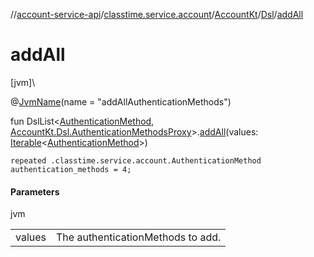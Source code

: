 //[account-service-api](../../../../index.md)/[classtime.service.account](../../index.md)/[AccountKt](../index.md)/[Dsl](index.md)/[addAll](add-all.md)

# addAll

[jvm]\

@[JvmName](https://kotlinlang.org/api/latest/jvm/stdlib/kotlin.jvm/-jvm-name/index.html)(name = &quot;addAllAuthenticationMethods&quot;)

fun DslList&lt;[AuthenticationMethod](../../-authentication-method/index.md), [AccountKt.Dsl.AuthenticationMethodsProxy](-authentication-methods-proxy/index.md)&gt;.[addAll](add-all.md)(values: [Iterable](https://kotlinlang.org/api/latest/jvm/stdlib/kotlin.collections/-iterable/index.html)&lt;[AuthenticationMethod](../../-authentication-method/index.md)&gt;)

<code>repeated .classtime.service.account.AuthenticationMethod authentication_methods = 4;</code>

#### Parameters

jvm

| | |
|---|---|
| values | The authenticationMethods to add. |
